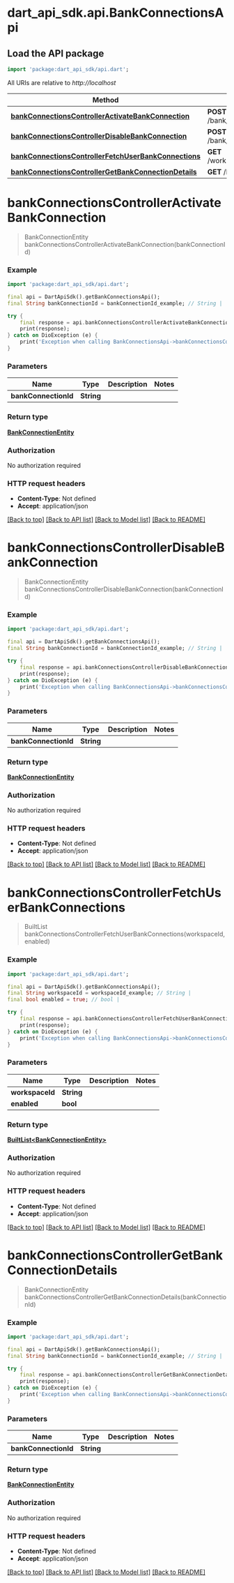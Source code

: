 # dart_api_sdk.api.BankConnectionsApi

## Load the API package
```dart
import 'package:dart_api_sdk/api.dart';
```

All URIs are relative to *http://localhost*

Method | HTTP request | Description
------------- | ------------- | -------------
[**bankConnectionsControllerActivateBankConnection**](BankConnectionsApi.md#bankconnectionscontrolleractivatebankconnection) | **POST** /bank/connections/{bankConnectionId}/activate | 
[**bankConnectionsControllerDisableBankConnection**](BankConnectionsApi.md#bankconnectionscontrollerdisablebankconnection) | **POST** /bank/connections/{bankConnectionId}/disable | 
[**bankConnectionsControllerFetchUserBankConnections**](BankConnectionsApi.md#bankconnectionscontrollerfetchuserbankconnections) | **GET** /workspaces/{workspaceId}/bank/connections | 
[**bankConnectionsControllerGetBankConnectionDetails**](BankConnectionsApi.md#bankconnectionscontrollergetbankconnectiondetails) | **GET** /bank/connections/{bankConnectionId} | 


# **bankConnectionsControllerActivateBankConnection**
> BankConnectionEntity bankConnectionsControllerActivateBankConnection(bankConnectionId)



### Example
```dart
import 'package:dart_api_sdk/api.dart';

final api = DartApiSdk().getBankConnectionsApi();
final String bankConnectionId = bankConnectionId_example; // String | 

try {
    final response = api.bankConnectionsControllerActivateBankConnection(bankConnectionId);
    print(response);
} catch on DioException (e) {
    print('Exception when calling BankConnectionsApi->bankConnectionsControllerActivateBankConnection: $e\n');
}
```

### Parameters

Name | Type | Description  | Notes
------------- | ------------- | ------------- | -------------
 **bankConnectionId** | **String**|  | 

### Return type

[**BankConnectionEntity**](BankConnectionEntity.md)

### Authorization

No authorization required

### HTTP request headers

 - **Content-Type**: Not defined
 - **Accept**: application/json

[[Back to top]](#) [[Back to API list]](../README.md#documentation-for-api-endpoints) [[Back to Model list]](../README.md#documentation-for-models) [[Back to README]](../README.md)

# **bankConnectionsControllerDisableBankConnection**
> BankConnectionEntity bankConnectionsControllerDisableBankConnection(bankConnectionId)



### Example
```dart
import 'package:dart_api_sdk/api.dart';

final api = DartApiSdk().getBankConnectionsApi();
final String bankConnectionId = bankConnectionId_example; // String | 

try {
    final response = api.bankConnectionsControllerDisableBankConnection(bankConnectionId);
    print(response);
} catch on DioException (e) {
    print('Exception when calling BankConnectionsApi->bankConnectionsControllerDisableBankConnection: $e\n');
}
```

### Parameters

Name | Type | Description  | Notes
------------- | ------------- | ------------- | -------------
 **bankConnectionId** | **String**|  | 

### Return type

[**BankConnectionEntity**](BankConnectionEntity.md)

### Authorization

No authorization required

### HTTP request headers

 - **Content-Type**: Not defined
 - **Accept**: application/json

[[Back to top]](#) [[Back to API list]](../README.md#documentation-for-api-endpoints) [[Back to Model list]](../README.md#documentation-for-models) [[Back to README]](../README.md)

# **bankConnectionsControllerFetchUserBankConnections**
> BuiltList<BankConnectionEntity> bankConnectionsControllerFetchUserBankConnections(workspaceId, enabled)



### Example
```dart
import 'package:dart_api_sdk/api.dart';

final api = DartApiSdk().getBankConnectionsApi();
final String workspaceId = workspaceId_example; // String | 
final bool enabled = true; // bool | 

try {
    final response = api.bankConnectionsControllerFetchUserBankConnections(workspaceId, enabled);
    print(response);
} catch on DioException (e) {
    print('Exception when calling BankConnectionsApi->bankConnectionsControllerFetchUserBankConnections: $e\n');
}
```

### Parameters

Name | Type | Description  | Notes
------------- | ------------- | ------------- | -------------
 **workspaceId** | **String**|  | 
 **enabled** | **bool**|  | 

### Return type

[**BuiltList&lt;BankConnectionEntity&gt;**](BankConnectionEntity.md)

### Authorization

No authorization required

### HTTP request headers

 - **Content-Type**: Not defined
 - **Accept**: application/json

[[Back to top]](#) [[Back to API list]](../README.md#documentation-for-api-endpoints) [[Back to Model list]](../README.md#documentation-for-models) [[Back to README]](../README.md)

# **bankConnectionsControllerGetBankConnectionDetails**
> BankConnectionEntity bankConnectionsControllerGetBankConnectionDetails(bankConnectionId)



### Example
```dart
import 'package:dart_api_sdk/api.dart';

final api = DartApiSdk().getBankConnectionsApi();
final String bankConnectionId = bankConnectionId_example; // String | 

try {
    final response = api.bankConnectionsControllerGetBankConnectionDetails(bankConnectionId);
    print(response);
} catch on DioException (e) {
    print('Exception when calling BankConnectionsApi->bankConnectionsControllerGetBankConnectionDetails: $e\n');
}
```

### Parameters

Name | Type | Description  | Notes
------------- | ------------- | ------------- | -------------
 **bankConnectionId** | **String**|  | 

### Return type

[**BankConnectionEntity**](BankConnectionEntity.md)

### Authorization

No authorization required

### HTTP request headers

 - **Content-Type**: Not defined
 - **Accept**: application/json

[[Back to top]](#) [[Back to API list]](../README.md#documentation-for-api-endpoints) [[Back to Model list]](../README.md#documentation-for-models) [[Back to README]](../README.md)

